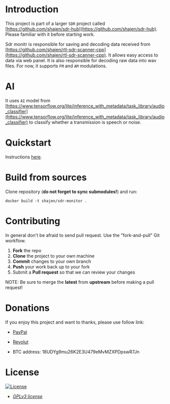 # Introduction

This project is part of a larger `SDR` project called [https://github.com/shajen/sdr-hub](https://github.com/shajen/sdr-hub). Please familiar with it before starting work.

Sdr monitr is responsible for saving and decoding data received from [https://github.com/shajen/rtl-sdr-scanner-cpp](https://github.com/shajen/rtl-sdr-scanner-cpp). It allows easy access to data via web panel. It is also responsible for decoding raw data into wav files. For now, it supports `FM` and `AM` modulations.

# AI

It uses `AI` model from [https://www.tensorflow.org/lite/inference_with_metadata/task_library/audio_classifier](https://www.tensorflow.org/lite/inference_with_metadata/task_library/audio_classifier) to classify whether a transmission is speech or noise.

# Quickstart

Instructions [here](https://github.com/shajen/sdr-hub?tab=readme-ov-file#quickstart).

# Build from sources

Clone repository (**do not forget to sync submodules!**) and run:

```
docker build -t shajen/sdr-monitor .
```

# Contributing

In general don't be afraid to send pull request. Use the "fork-and-pull" Git workflow.

1. **Fork** the repo
2. **Clone** the project to your own machine
3. **Commit** changes to your own branch
4. **Push** your work back up to your fork
5. Submit a **Pull request** so that we can review your changes

NOTE: Be sure to merge the **latest** from **upstream** before making a pull request!

# Donations

If you enjoy this project and want to thanks, please use follow link:

- [PayPal](https://www.paypal.com/donate/?hosted_button_id=6JQ963AU688QN)

- [Revolut](https://revolut.me/borysm2b)

- BTC address: 18UDYg9mu26K2E3U479eMvMZXPDpswR7Jn

# License

[![License](https://img.shields.io/:license-GPLv3-blue.svg?style=flat-square)](https://www.gnu.org/licenses/gpl.html)

- *[GPLv3 license](https://www.gnu.org/licenses/gpl.html)*
